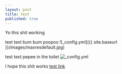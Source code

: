 ```yaml
---
layout: post
title: test
published: true
---
```


Yo this shit working

test text bum bum poopoo ![_config.yml]({{ site.baseurl }}/images/maxresdefault.jpg)

test text pepee in the toilet ![_config.yml]({{site.baseurl}}/images/bmoo.png)


I hope this shit works [test link]( https://www.youtube.com/watch?v=mEnhfMRLXnc)
